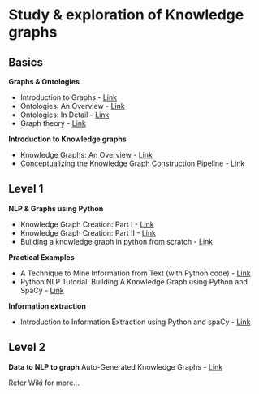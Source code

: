 # Study & exploration of Knowledge graphs

## Basics
**Graphs & Ontologies**
* Introduction to Graphs - [Link](https://medium.com/analytics-vidhya/introduction-to-graphs-44c4356212c7)
* Ontologies: An Overview - [Link](https://medium.com/analytics-vidhya/ontologies-an-overview-b23ccc7e976)
* Ontologies: In Detail - [Link](https://medium.com/analytics-vidhya/ontologies-in-detail-2916f9226133)
* Graph theory - [Link](https://www.wikiwand.com/en/Graph_theory)

**Introduction to Knowledge graphs**
* Knowledge Graphs: An Overview - [Link](https://medium.com/analytics-vidhya/knowledge-graphs-an-overview-2d0d250dd3b9)
* Conceptualizing the Knowledge Graph Construction Pipeline - [Link](https://towardsdatascience.com/conceptualizing-the-knowledge-graph-construction-pipeline-33edb25ab831)

## Level 1
**NLP & Graphs using Python**
* Knowledge Graph Creation: Part I - [Link](https://medium.com/analytics-vidhya/knowledge-graph-creation-part-i-27c7c13c2560)
* Knowledge Graph Creation: Part II - [Link](https://medium.com/analytics-vidhya/knowledge-graph-creation-part-ii-675fa480773a)
* Building a knowledge graph in python from scratch - [Link](https://medium.com/@rabinpoudyal1995/building-a-knowledge-graph-in-python-from-scratch-6347199e060f)

**Practical Examples**
* A Technique to Mine Information from Text (with Python code) - [Link](https://www.analyticsvidhya.com/blog/2019/10/how-to-build-knowledge-graph-text-using-spacy/)
* Python NLP Tutorial: Building A Knowledge Graph using Python and SpaCy - [Link](https://programmerbackpack.com/python-nlp-tutorial-information-extraction-and-knowledge-graphs/)

**Information extraction**
* Introduction to Information Extraction using Python and spaCy - [Link](https://www.analyticsvidhya.com/blog/2019/09/introduction-information-extraction-python-spacy/?utm_source=blog&utm_medium=how-to-build-knowledge-graph-text-using-spacy)

## Level 2
**Data to NLP to graph**
Auto-Generated Knowledge Graphs - [Link](https://towardsdatascience.com/auto-generated-knowledge-graphs-92ca99a81121)


Refer Wiki for more...
